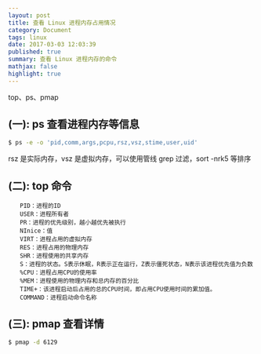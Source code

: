 ```yaml
---
layout: post
title: 查看 Linux 进程内存占用情况
category: Document
tags: linux
date: 2017-03-03 12:03:39
published: true
summary: 查看 Linux 进程内存的命令
mathjax: false
highlight: true
---
```


top、ps、pmap

## (一): ps 查看进程内存等信息

```bash
$ ps -e -o 'pid,comm,args,pcpu,rsz,vsz,stime,user,uid'
```

rsz 是实际内存，vsz 是虚拟内存，可以使用管线 grep 过滤，sort -nrk5 等排序

## (二): top 命令

```vim
　　PID：进程的ID
　　USER：进程所有者
　　PR：进程的优先级别，越小越优先被执行
　　NInice：值
　　VIRT：进程占用的虚拟内存
　　RES：进程占用的物理内存
　　SHR：进程使用的共享内存
　　S：进程的状态。S表示休眠，R表示正在运行，Z表示僵死状态，N表示该进程优先值为负数
　　%CPU：进程占用CPU的使用率
　　%MEM：进程使用的物理内存和总内存的百分比
　　TIME+：该进程启动后占用的总的CPU时间，即占用CPU使用时间的累加值。
　　COMMAND：进程启动命令名称
```

## (三): pmap 查看详情

```bash
$ pmap -d 6129
```

